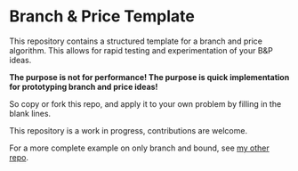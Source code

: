 # Branch & Price Template

This repository contains a structured template for a branch and price algorithm.
This allows for rapid testing and experimentation of your B&P ideas.

**The purpose is not for performance! The purpose is quick implementation for prototyping branch and price ideas!**

So copy or fork this repo, and apply it to your own problem by filling in the blank lines.

This repository is a work in progress, contributions are welcome.

For a more complete example on only branch and bound, see [my other repo](https://github.com/sandyspiers/branch_and_bound_template).
